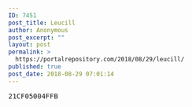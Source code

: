 ```yaml
---
ID: 7451
post_title: Leucill
author: Anonymous
post_excerpt: ""
layout: post
permalink: >
  https://portalrepository.com/2018/08/29/leucill/
published: true
post_date: 2018-08-29 07:01:14
---
```

<pre>21CF05004FFB</pre>
